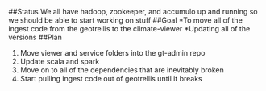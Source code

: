 ##Status
We all have hadoop, zookeeper, and accumulo up and running so we should be able to start working on stuff
##Goal
	*To move all of the ingest code from the geotrellis to the climate-viewer
	*Updating all of the versions
##Plan
1.	Move viewer and service folders into the gt-admin repo
1.  Update scala and spark
1.  Move on to all of the dependencies that are inevitably broken
1.	Start pulling ingest code out of geotrellis until it breaks